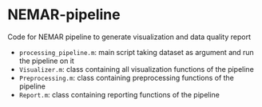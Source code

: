 # NEMAR-pipeline
Code for NEMAR pipeline to generate visualization and data quality report

- `processing_pipeline.m`: main script taking dataset as argument and run the pipeline on it
- `Visualizer.m`: class containing all visualization functions of the pipeline
- `Preprocessing.m`: class containing preprocessing functions of the pipeline
- `Report.m`: class containing reporting functions of the pipeline
